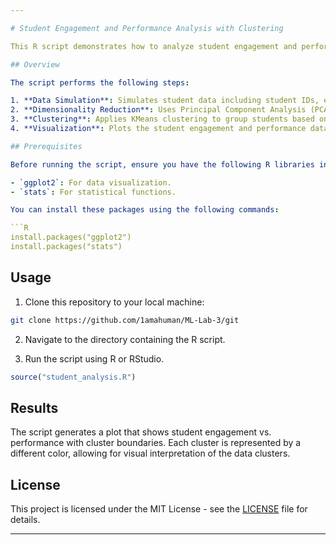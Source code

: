 ```yaml
---

# Student Engagement and Performance Analysis with Clustering

This R script demonstrates how to analyze student engagement and performance using clustering techniques.

## Overview

The script performs the following steps:

1. **Data Simulation**: Simulates student data including student IDs, engagement scores, and performance scores.
2. **Dimensionality Reduction**: Uses Principal Component Analysis (PCA) to reduce the dimensionality of the data.
3. **Clustering**: Applies KMeans clustering to group students based on their engagement and performance scores.
4. **Visualization**: Plots the student engagement and performance data with cluster boundaries.

## Prerequisites

Before running the script, ensure you have the following R libraries installed:

- `ggplot2`: For data visualization.
- `stats`: For statistical functions.

You can install these packages using the following commands:

```R
install.packages("ggplot2")
install.packages("stats")
```

## Usage

1. Clone this repository to your local machine:

```bash
git clone https://github.com/1amahuman/ML-Lab-3/git
```

2. Navigate to the directory containing the R script.

3. Run the script using R or RStudio.

```R
source("student_analysis.R")
```

## Results

The script generates a plot that shows student engagement vs. performance with cluster boundaries. Each cluster is represented by a different color, allowing for visual interpretation of the data clusters.

## License

This project is licensed under the MIT License - see the [LICENSE](LICENSE) file for details.

---
```

